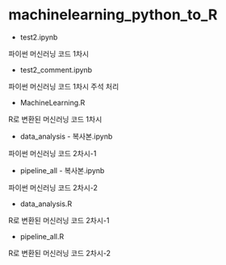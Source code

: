 # machinelearning_python_to_R

- test2.ipynb

파이썬 머신러닝 코드 1차시

- test2_comment.ipynb

파이썬 머신러닝 코드 1차시 주석 처리

- MachineLearning.R

R로 변환된 머신러닝 코드 1차시

- data_analysis - 복사본.ipynb

파이썬 머신러닝 코드 2차시-1

- pipeline_all - 복사본.ipynb

파이썬 머신러닝 코드 2차시-2

- data_analysis.R

R로 변환된 머신러닝 코드 2차시-1

- pipeline_all.R

R로 변환된 머신러닝 코드 2차시-2
